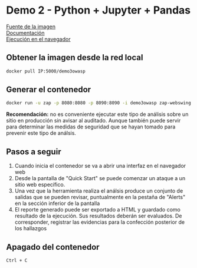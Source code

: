# Demo 2 - Python + Jupyter + Pandas

[Fuente de la imagen](https://hub.docker.com/r/owasp/zap2docker-stable)  
[Documentación](https://github.com/zaproxy/zaproxy/wiki/Docker)  
[Ejecución en el navegador](https://github.com/zaproxy/zaproxy/wiki/WebSwing)

## Obtener la imagen desde la red local

~~~ bash
docker pull IP:5000/demo3owasp
~~~

## Generar el contenedor

~~~ bash
docker run -u zap -p 8080:8080 -p 8090:8090 -i demo3owasp zap-webswing.sh
~~~

**Recomendación:** no es conveniente ejecutar este tipo de análisis sobre un sitio en producción sin avisar al auditado. Aunque también puede servir para determinar las medidas de seguridad que se hayan tomado para prevenir este tipo de análsis.

## Pasos a seguir

1. Cuando inicia el contenedor se va a abrir una interfaz en el navegador web
2. Desde la pantalla de "Quick Start" se puede comenzar un ataque a un sitio web específico.
3. Una vez que la herramienta realiza el análsis produce un conjunto de salidas que se pueden revisar, puntualmente en la pestaña de "Alerts" en la sección inferior de la pantalla
4. El reporte generado puede ser exportado a HTML y guardado como resultado de la ejecución. Sus resultados deberán ser evaluados. De corresponder, registrar las evidencias para la confección posterior de los hallazgos

## Apagado del contenedor

~~~ bash
Ctrl + C
~~~
